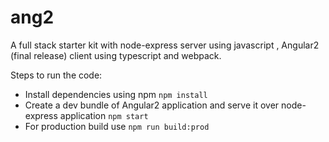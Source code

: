 # ang2

A full stack starter kit with node-express server using javascript , Angular2 (final release) client using typescript and webpack.

Steps to run the code:

* Install dependencies using npm `npm install`
* Create a dev bundle of Angular2 application and serve it over node-express application `npm start`
* For production build use `npm run build:prod` 
